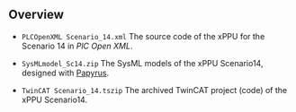 
## Overview

* `PLCOpenXML Scenario_14.xml`
  The source code of the xPPU for the Scenario 14 in *PlC Open XML*.

* `SysMLmodel_Sc14.zip`
  The SysML models of the xPPU Scenario14, designed with [Papyrus](https://eclipse.org/papyrus/).    
  
* `TwinCAT Scenario_14.tszip`   The archived TwinCAT project (code) of the xPPU Scenario14.
  

